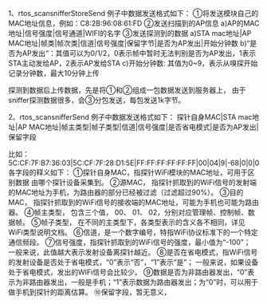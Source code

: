 1、rtos_scansnifferStoreSend 例子中数据发送格式如下：
①将发送模块自己的MAC地址信息，例如：C8:2B:96:08:61:FD
②发送扫描到的AP信息
a)AP的MAC地址|信号强度|信号通道|WIFI的名字
③发送探测到的数据
a)STA mac地址|AP MAC地址|帧类|帧次类|信道|信号强度|保留字节|是否为AP发出|开始分钟数
b)“是否为AP发出“：其值可以为0/1/2，0表示帧中暂时无法判别是否为AP发出，1表示STA主动发给AP，2表示AP发给STA
c)开始分钟数: 其值为0~9，表示从嗅探开始记录分钟数，最大10分钟上传

探测到数据后上传数据，先是将①和②组成一包数据发送到服务器上，
由于sniffer探测数据很多，会③分包发送，每包发送1k字节。

2、rtos_scansnifferSend 例子中数据发送格式如下：
探针自身MAC|STA mac地址|AP MAC地址|帧主类型|帧子类型|信道|信号强度|是否省电模式|是否为AP发出|保留字段

比如：
5C:CF:7F:B7:36:03|5C:CF:7F:28:D1:5E|FF:FF:FF:FF:FF:FF|00|04|9|-68|0|0|0
各字段的释义如下：
①探针自身MAC，指探针WiFi模块的MAC地址，可用于区别数据
由哪个探针设备采集到。
②源MAC， 指探针抓取到的WiFi信号的发射端的MAC地址为手机，为路由器的部分已经被过滤（过滤超过90%）。
③目的MAC， 指探针抓取到的WiFi信号的接收端的MAC地址，可能为手机也可能为路由器。
④帧主类型， 包含三个值， 00、 01、 02，分别对应管理帧、控制帧、数据帧。
⑤帧子类型， 在不同的主类型下，各类型表示的含义各不相同，详见WiFi类型说明文档。
⑥信道，是一个数字编号，特指WiFi协议标准下的一个特定通信频段。
⑦信号强度，指探针抓取到的WiFi信号的强度，最小值为“-100”；
一般来说，此值越大表示发射设备离探针越近。
⑧是否在省电模式，指WiFi信号的发射设备是否处于省电模式，“0”表示“否”，“1”表示“是”；
一般来说，如果设备处于省电模式，发出的WIFi信号会比较少。
⑨数据是否为非路由器发出，“0”表示为非路由器发出，一般是手机；“1”表示数据为路由器发出；为“0”时，可以用于做手机到探针的距离估算。
⑩保留字段，暂无意义，
